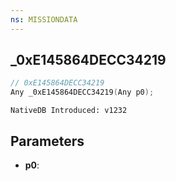 ```yaml
---
ns: MISSIONDATA
---
```

## _0xE145864DECC34219

```c
// 0xE145864DECC34219
Any _0xE145864DECC34219(Any p0);
```

```
NativeDB Introduced: v1232
```

## Parameters
* **p0**:
